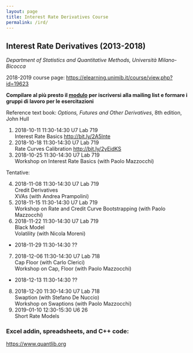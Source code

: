 ```yaml
---
layout: page
title: Interest Rate Derivatives Course
permalink: /ird/
---
```


## Interest Rate Derivatives (2013-2018)

_Department of Statistics and Quantitative Methods, Università Milano-Bicocca_

2018-2019 course page: <https://elearning.unimib.it/course/view.php?id=19623>

**Compilare al più presto il
[modulo](https://docs.google.com/forms/d/1KAcSd4Vh9mLL-Ub9WKtw5f77t2Eg-aHtRpeNBvSgKKg)
per iscriversi alla mailing list e formare i gruppi di lavoro per le esercitazioni**

Reference text book: _Options, Futures and Other Derivatives_, 8th edition, John Hull

1. 2018-10-11 11:30-14:30 U7 Lab 719  
   Interest Rate Basics <http://bit.ly/2A5lnte>
2. 2018-10-18 11:30-14:30 U7 Lab 719  
   Rate Curves Calibration <http://bit.ly/2yEidKS>
3. 2018-10-25 11:30-14:30 U7 Lab 719  
   Workshop on Interest Rate Basics (with Paolo Mazzocchi)

Tentative:

4. 2018-11-08 11:30-14:30 U7 Lab 719  
   Credit Derivatives  
   XVAs (with Andrea Prampolini)
5. 2018-11-15 11:30-14:30 U7 Lab 719  
   Workshop on Rate and Credit Curve Bootstrapping (with Paolo Mazzocchi)
6. 2018-11-22 11:30-14:30 U7 Lab 719  
   Black Model  
   Volatility (with Nicola Moreni)
*  2018-11-29 11:30-14:30 ??
7. 2018-12-06 11:30-14:30 U7 Lab 718  
   Cap Floor (with Carlo Clerici)  
   Workshop on Cap, Floor (with Paolo Mazzocchi)
*  2018-12-13 11:30-14:30 ??
8. 2018-12-20 11:30-14:30 U7 Lab 718  
   Swaption (with Stefano De Nuccio)  
   Workshop on Swaptions (with Paolo Mazzocchi)
9. 2019-01-10 12:30-15:30 U6 26  
   Short Rate Models

### Excel addin, spreadsheets, and C++ code:

<https://www.quantlib.org>
